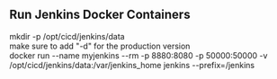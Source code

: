 ## Run Jenkins Docker Containers

mkdir -p /opt/cicd/jenkins/data  
make sure to add "-d" for the production version  
docker run --name myjenkins --rm -p 8880:8080 -p 50000:50000 -v /opt/cicd/jenkins/data:/var/jenkins_home jenkins --prefix=/jenkins  

